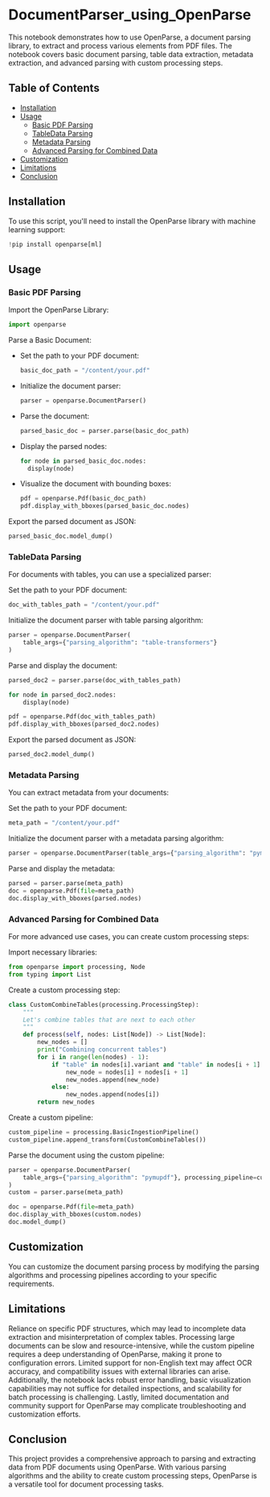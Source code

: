 # DocumentParser_using_OpenParse

This notebook demonstrates how to use OpenParse, a document parsing library, to extract and process various elements from PDF files. The notebook covers basic document parsing, table data extraction, metadata extraction, and advanced parsing with custom processing steps.

## Table of Contents

- [Installation](#installation)
- [Usage](#usage)
  - [Basic PDF Parsing](#basic-pdf-parsing)
  - [TableData Parsing](#tabledata-parsing)
  - [Metadata Parsing](#metadata-parsing)
  - [Advanced Parsing for Combined Data](#advanced-parsing-for-combined-data)
- [Customization](#customization)
- [Limitations](#limitations)
- [Conclusion](#conclusion)

## Installation

To use this script, you'll need to install the OpenParse library with machine learning support:

```python
!pip install openparse[ml]
```
## Usage
### Basic PDF Parsing
Import the OpenParse Library:
```python
import openparse
```
Parse a Basic Document:
- Set the path to your PDF document:
  ```python
  basic_doc_path = "/content/your.pdf"
  ```
- Initialize the document parser:
  ```python
  parser = openparse.DocumentParser()
  ```
- Parse the document:
  ```python
  parsed_basic_doc = parser.parse(basic_doc_path)
  ```
- Display the parsed nodes:
  ```python
  for node in parsed_basic_doc.nodes:
    display(node)
  ```
- Visualize the document with bounding boxes:
  ```python
  pdf = openparse.Pdf(basic_doc_path)
  pdf.display_with_bboxes(parsed_basic_doc.nodes)
  ```
Export the parsed document as JSON:
```python
parsed_basic_doc.model_dump()
```
### TableData Parsing
For documents with tables, you can use a specialized parser:

Set the path to your PDF document:
```python
doc_with_tables_path = "/content/your.pdf"
```
Initialize the document parser with table parsing algorithm:
```python
parser = openparse.DocumentParser(
    table_args={"parsing_algorithm": "table-transformers"}
)
```
Parse and display the document:
```python
parsed_doc2 = parser.parse(doc_with_tables_path)

for node in parsed_doc2.nodes:
    display(node)

pdf = openparse.Pdf(doc_with_tables_path)
pdf.display_with_bboxes(parsed_doc2.nodes)
```
Export the parsed document as JSON:
```python
parsed_doc2.model_dump()
```
### Metadata Parsing
You can extract metadata from your documents:

Set the path to your PDF document:
```python
meta_path = "/content/your.pdf"
```
Initialize the document parser with a metadata parsing algorithm:
```python
parser = openparse.DocumentParser(table_args={"parsing_algorithm": "pymupdf"})
```
Parse and display the metadata:
```python
parsed = parser.parse(meta_path)
doc = openparse.Pdf(file=meta_path)
doc.display_with_bboxes(parsed.nodes)
```
### Advanced Parsing for Combined Data
For more advanced use cases, you can create custom processing steps:

Import necessary libraries:
```python
from openparse import processing, Node
from typing import List
```
Create a custom processing step:
```python
class CustomCombineTables(processing.ProcessingStep):
    """
    Let's combine tables that are next to each other
    """
    def process(self, nodes: List[Node]) -> List[Node]:
        new_nodes = []
        print("Combining concurrent tables")
        for i in range(len(nodes) - 1):
            if "table" in nodes[i].variant and "table" in nodes[i + 1].variant:
                new_node = nodes[i] + nodes[i + 1]
                new_nodes.append(new_node)
            else:
                new_nodes.append(nodes[i])
        return new_nodes
```
Create a custom pipeline:
```python
custom_pipeline = processing.BasicIngestionPipeline()
custom_pipeline.append_transform(CustomCombineTables())
```
Parse the document using the custom pipeline:
```python
parser = openparse.DocumentParser(
    table_args={"parsing_algorithm": "pymupdf"}, processing_pipeline=custom_pipeline
)
custom = parser.parse(meta_path)

doc = openparse.Pdf(file=meta_path)
doc.display_with_bboxes(custom.nodes)
doc.model_dump()
```
## Customization
You can customize the document parsing process by modifying the parsing algorithms and processing pipelines according to your specific requirements.

## Limitations
Reliance on specific PDF structures, which may lead to incomplete data extraction and misinterpretation of complex tables. Processing large documents can be slow and resource-intensive, while the custom pipeline requires a deep understanding of OpenParse, making it prone to configuration errors. Limited support for non-English text may affect OCR accuracy, and compatibility issues with external libraries can arise. Additionally, the notebook lacks robust error handling, basic visualization capabilities may not suffice for detailed inspections, and scalability for batch processing is challenging. Lastly, limited documentation and community support for OpenParse may complicate troubleshooting and customization efforts.

## Conclusion
This project provides a comprehensive approach to parsing and extracting data from PDF documents using OpenParse. 
With various parsing algorithms and the ability to create custom processing steps, OpenParse is a versatile tool for document processing tasks.
